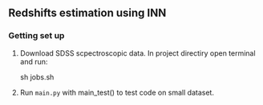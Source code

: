 ## Redshifts estimation using INN

### Getting set up

1. Download SDSS scpectroscopic data. In project directiry open terminal and run:

    sh jobs.sh

2. Run `main.py` with main_test() to test code on small dataset.

